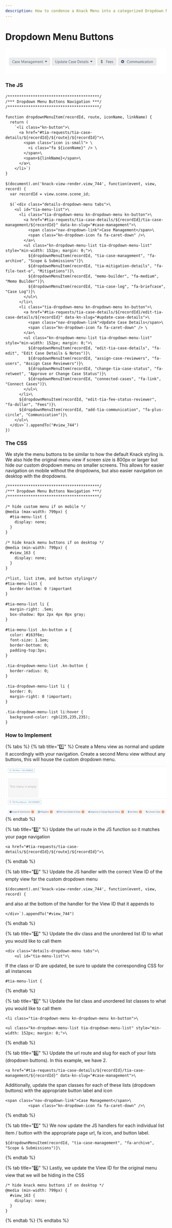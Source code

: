 ```yaml
---
description: How to condense a Knack Menu into a categorized Dropdown Menu
---
```


# Dropdown Menu Buttons

![The TIA Module Dropdown Menu condensed into only 4 buttons, 2 with dropdown navigation](../../.gitbook/assets/image%20%28138%29.png)

### The JS

```text
/****************************************/
/*** Dropdown Menu Buttons Navigation ***/
/****************************************/

function dropdownMenuItem(recordId, route, iconName, linkName) {
  return (
    `<li class="kn-button">\
      <a href="#tia-requests/tia-case-details/${recordId}/${route}/${recordId}">\
        <span class="icon is-small"> \
          <i class="fa ${iconName}" /> \
        </span>\
        <span>${linkName}</span>\
      </a>\
    </li>`)
}

$(document).on('knack-view-render.view_744', function(event, view, record) {
  var recordId = view.scene.scene_id;

  $(`<div class="details-dropdown-menu tabs">\
    <ul id="tia-menu-list">\
      <li class="tia-dropdown-menu kn-dropdown-menu kn-button">\
        <a href="#tia-requests/tia-case-details/${recordId}/tia-case-management/${recordId}" data-kn-slug="#case-management">\
          <span class="nav-dropdown-link">Case Management</span>\
          <span class="kn-dropdown-icon fa fa-caret-down" />\
        </a>\
        <ul class="kn-dropdown-menu-list tia-dropdown-menu-list" style="min-width: 152px; margin: 0;">\
          ${dropdownMenuItem(recordId, "tia-case-management", "fa-archive", "Scope & Submissions")}\
          ${dropdownMenuItem(recordId, "tia-mitigation-details", "fa-file-text-o", "Mitigations")}\
          ${dropdownMenuItem(recordId, "memo-builder", "fa-medium", "Memo Builder")}\
          ${dropdownMenuItem(recordId, "tia-case-log", "fa-briefcase", "Case Log")}\
        </ul>\
      </li>\
      <li class="tia-dropdown-menu kn-dropdown-menu kn-button">\
        <a href="#tia-requests/tia-case-details/${recordId}/edit-tia-case-details/${recordId}" data-kn-slug="#update-case-details">\
          <span class="nav-dropdown-link">Update Case Details</span>\
          <span class="kn-dropdown-icon fa fa-caret-down" /> \
        </a>\
        <ul class="kn-dropdown-menu-list tia-dropdown-menu-list" style="min-width: 152px; margin: 0;">\
          ${dropdownMenuItem(recordId, "edit-tia-case-details", "fa-edit", "Edit Case Details & Notes")}\
          ${dropdownMenuItem(recordId, "assign-case-reviewers", "fa-users", "Assign Case Reviewers")}\
          ${dropdownMenuItem(recordId, "change-tia-case-status", "fa-retweet", "Approve or Change Case Status")}\
          ${dropdownMenuItem(recordId, "connected-cases", "fa-link", "Connect Cases")}\
        </ul>\
      </li>\
      ${dropdownMenuItem(recordId, "edit-tia-fee-status-reviewer", "fa-dollar", "Fees")}\
      ${dropdownMenuItem(recordId, "add-tia-communication", "fa-plus-circle", "Communication")}\
    </ul>\
  </div>`).appendTo("#view_744")
})
```



### The CSS

We style the menu buttons to be similar to how the default Knack styling is. We also hide the original menu view if screen size is 800px or larger but hide our custom dropdown menu on smaller screens. This allows for easier navigation on mobile without the dropdowns, but also easier navigation on desktop with the dropdowns.

```text
/****************************************/
/*** Dropdown Menu Buttons Navigation ***/
/****************************************/

/* hide custom menu if on mobile */
@media (max-width: 799px) {
  #tia-menu-list {
    display: none;
  }
}

/* hide knack menu buttons if on desktop */
@media (min-width: 799px) {
  #view_163 {
    display: none;
  }
}

/*list, list item, and button stylings*/
#tia-menu-list {
  border-bottom: 0 !important
}

#tia-menu-list li {
  margin-right: .5em;
  box-shadow: 0px 2px 4px 0px gray;
}

#tia-menu-list .kn-button a {
  color: #163f6e;
  font-size: 1.1em;
  border-bottom: 0;
  padding-top:3px;
}

.tia-dropdown-menu-list .kn-button {
  border-radius: 0;
}

.tia-dropdown-menu-list li {
  border: 0;
  margin-right: 0 !important;
} 

.tia-dropdown-menu-list li:hover {
  background-color: rgb(235,235,235);
}
```



### How to Implement

{% tabs %}
{% tab title="1️⃣" %}
Create a Menu view as normal and update it accordingly with your navigation. Create a second Menu view without any buttons, this will house the custom dropdown menu.

![](../../.gitbook/assets/image%20%28139%29.png)
{% endtab %}

{% tab title="2️⃣" %}
Update the url route in the JS function so it matches your page navigation

```text
<a href="#tia-requests/tia-case-details/${recordId}/${route}/${recordId}">\
```
{% endtab %}

{% tab title="3️⃣" %}
Update the JS handler with the correct View ID of the empty view for the custom dropdown menu

```text
$(document).on('knack-view-render.view_744', function(event, view, record) {
```

and also at the bottom of the handler for the View ID that it appends to

```text
</div>`).appendTo("#view_744")
```
{% endtab %}

{% tab title="4️⃣" %}
Update the div class and the unordered list ID to what you would like to call them

```text
<div class="details-dropdown-menu tabs">\
    <ul id="tia-menu-list">\
```

If the class or ID are updated, be sure to update the corresponding CSS for all instances

```text
#tia-menu-list {
```
{% endtab %}

{% tab title="5️⃣" %}
Update the list class and unordered list classes to what you would like to call them

```text
<li class="tia-dropdown-menu kn-dropdown-menu kn-button">\
```

```text
<ul class="kn-dropdown-menu-list tia-dropdown-menu-list" style="min-width: 152px; margin: 0;">\
```
{% endtab %}

{% tab title="6️⃣" %}
Update the url route and slug for each of your lists \(dropdown buttons\). In this example, we have 2.

```text
<a href="#tia-requests/tia-case-details/${recordId}/tia-case-management/${recordId}" data-kn-slug="#case-management">\
```

Additionally, update the span classes for each of these lists \(dropdown buttons\) with the appropriate button label and icon

```text
<span class="nav-dropdown-link">Case Management</span>\
          <span class="kn-dropdown-icon fa fa-caret-down" />\
```
{% endtab %}

{% tab title="7️⃣" %}
We now update the JS handlers for each individual list item / button with the appropriate page url,  fa icon, and button label.

```text
${dropdownMenuItem(recordId, "tia-case-management", "fa-archive", "Scope & Submissions")}\
```
{% endtab %}

{% tab title="8️⃣" %}
Lastly, we update the View ID for the original menu view that we will be hiding in the CSS

```text
/* hide knack menu buttons if on desktop */
@media (min-width: 799px) {
  #view_163 {
    display: none;
  }
}
```
{% endtab %}
{% endtabs %}







